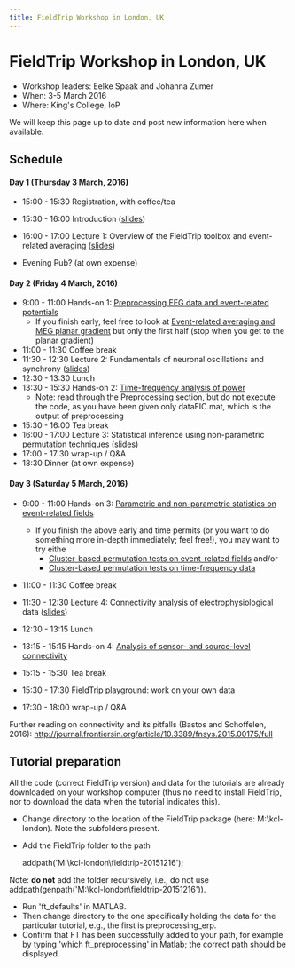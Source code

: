 ```yaml
---
title: FieldTrip Workshop in London, UK
---
```


# FieldTrip Workshop in London, UK

- Workshop leaders: Eelke Spaak and Johanna Zumer
- When: 3-5 March 2016
- Where: King's College, IoP

We will keep this page up to date and post new information here when available.

## Schedule

#### Day 1 (Thursday 3 March, 2016)

- 15:00 - 15:30 Registration, with coffee/tea
- 15:30 - 16:00 Introduction ([slides](https://dl.dropboxusercontent.com/u/4023322/kcl-london-slides/0_overview_Eelke.pptx))
- 16:00 - 17:00 Lecture 1: Overview of the FieldTrip toolbox and event-related averaging ([slides](https://dl.dropboxusercontent.com/u/4023322/kcl-london-slides/1_Intro_preprocessingEEG_Johanna_KCLondon.pptx))

- Evening Pub? (at own expense)

#### Day 2 (Friday 4 March, 2016)

- 9:00 - 11:00 Hands-on 1: [Preprocessing EEG data and event-related potentials](/tutorial/preprocessing_erp)
  - If you finish early, feel free to look at [Event-related averaging and MEG planar gradient](/tutorial/eventrelatedaveraging) but only the first half (stop when you get to the planar gradient)
- 11:00 - 11:30 Coffee break
- 11:30 - 12:30 Lecture 2: Fundamentals of neuronal oscillations and synchrony ([slides](https://dl.dropboxusercontent.com/u/4023322/kcl-london-slides/2_frequency_oscillations_johanna_KCLondon.pptx))
- 12:30 - 13:30 Lunch
- 13:30 - 15:30 Hands-on 2: [Time-frequency analysis of power](/tutorial/timefrequencyanalysis)
  - Note: read through the Preprocessing section, but do not execute the code, as you have been given only dataFIC.mat, which is the output of preprocessing
- 15:30 - 16:00 Tea break
- 16:00 - 17:00 Lecture 3: Statistical inference using non-parametric permutation techniques ([slides](https://dl.dropboxusercontent.com/u/4023322/kcl-london-slides/3.%20cluster%20statistics%20%28Eelke%29.pptx))
- 17:00 - 17:30 wrap-up / Q&A
- 18:30 Dinner (at own expense)

#### Day 3 (Saturday 5 March, 2016)

- 9:00 - 11:00 Hands-on 3: [Parametric and non-parametric statistics on event-related fields](/tutorial/eventrelatedstatistics)

  - If you finish the above early and time permits (or you want to do something more in-depth immediately; feel free!), you may want to try eithe
    - [Cluster-based permutation tests on event-related fields](/tutorial/cluster_permutation_timelock) and/or
    - [Cluster-based permutation tests on time-frequency data](/tutorial/cluster_permutation_freq)

- 11:00 - 11:30 Coffee break

- 11:30 - 12:30 Lecture 4: Connectivity analysis of electrophysiological data ([slides](https://dl.dropboxusercontent.com/u/4023322/kcl-london-slides/4.%20connectivity%20analysis%20%28Eelke%29.pptx))

- 12:30 - 13:15 Lunch
- 13:15 - 15:15 Hands-on 4: [Analysis of sensor- and source-level connectivity](/tutorial/connectivity)
- 15:15 - 15:30 Tea break
- 15:30 - 17:30 FieldTrip playground: work on your own data
- 17:30 - 18:00 wrap-up / Q&A

Further reading on connectivity and its pitfalls (Bastos and Schoffelen, 2016): <http://journal.frontiersin.org/article/10.3389/fnsys.2015.00175/full>

## Tutorial preparation

All the code (correct FieldTrip version) and data for the tutorials are already downloaded on your workshop computer (thus no need to install FieldTrip, nor to download the data when the tutorial indicates this).

- Change directory to the location of the FieldTrip package (here: M:\kcl-london). Note the subfolders present.
- Add the FieldTrip folder to the path

  addpath('M:\kcl-london\fieldtrip-20151216');

Note: **do not** add the folder recursively, i.e., do not use addpath(genpath('M:\kcl-london\fieldtrip-20151216')).

- Run 'ft_defaults' in MATLAB.
- Then change directory to the one specifically holding the data for the particular tutorial, e.g., the first is preprocessing_erp.
- Confirm that FT has been successfully added to your path, for example by typing 'which ft_preprocessing' in Matlab; the correct path should be displayed.
